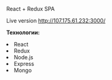 React + Redux SPA

Live version http://107.175.61.232:3000/

<b>Технологии:</b>
	<li>React</li>
	<li>Redux</li>
	<li>Node.js</li>
	<li>Express</li>
	<li>Mongo</li>
